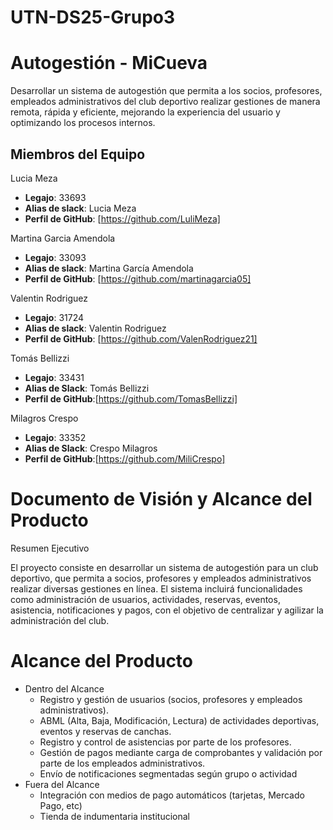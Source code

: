 # UTN-DS25-Grupo3

# Autogestión - MiCueva
Desarrollar un sistema de autogestión que permita a los socios, profesores, 
empleados administrativos del club deportivo realizar gestiones de manera remota, 
rápida y eficiente, mejorando la experiencia del usuario y optimizando los procesos 
internos.

## Miembros del Equipo

Lucia Meza 
- **Legajo**: 33693
- **Alias de slack**: Lucia Meza
- **Perfil de GitHub**: [https://github.com/LuliMeza]

Martina Garcia Amendola
- **Legajo**: 33093
- **Alias de slack**: Martina García Amendola
- **Perfil de GitHub**: [https://github.com/martinagarcia05]

Valentin Rodriguez 
- **Legajo**: 31724
- **Alias de slack**: Valentin Rodriguez
- **Perfil de GitHub**: [https://github.com/ValenRodriguez21]

Tomás Bellizzi
- **Legajo**: 33431
- **Alias de Slack**: Tomás Bellizzi
- **Perfil de GitHub**:[https://github.com/TomasBellizzi]
  
Milagros Crespo
- **Legajo**: 33352
- **Alias de Slack**: Crespo Milagros 
- **Perfil de GitHub**:[https://github.com/MiliCrespo]
  
# Documento de Visión y Alcance del Producto

Resumen Ejecutivo

El proyecto consiste en desarrollar un sistema de autogestión para un club deportivo, que permita a socios, profesores y empleados administrativos realizar diversas gestiones en línea. El sistema incluirá funcionalidades como administración de usuarios, actividades, reservas, eventos, asistencia, notificaciones y pagos, con el objetivo de centralizar y agilizar la administración del club.

# Alcance del Producto
  - Dentro del Alcance
    - Registro y gestión de usuarios (socios, profesores y empleados administrativos).
    - ABML (Alta, Baja, Modificación, Lectura) de actividades deportivas, eventos y reservas de canchas.
    - Registro y control de asistencias por parte de los profesores.
    - Gestión de pagos mediante carga de comprobantes y validación por parte de los empleados administrativos.
    - Envío de notificaciones segmentadas según grupo o actividad
  - Fuera del Alcance
      - Integración con medios de pago automáticos (tarjetas, Mercado Pago, etc)
      - Tienda de indumentaria institucional
